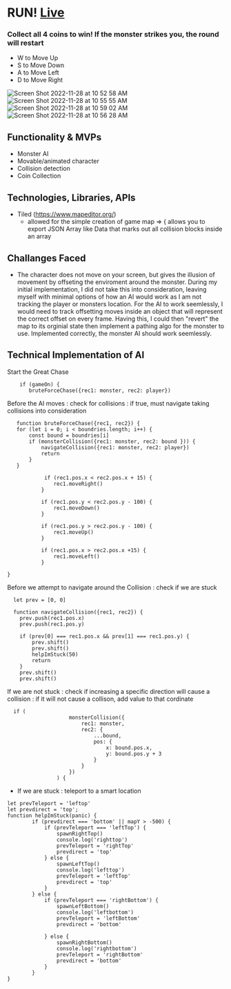 # RUN! [Live](https://lokisk1155.github.io/RunAway/)
### Collect all 4 coins to win! If the monster strikes you, the round will restart
  * W to Move Up 
  * S to Move Down 
  * A to Move Left 
  * D to Move Right
  
![Screen Shot 2022-11-28 at 10 52 58 AM](https://user-images.githubusercontent.com/95663040/204322594-31c6b179-8575-4288-88db-a21ff9c9f73d.png)
![Screen Shot 2022-11-28 at 10 55 55 AM](https://user-images.githubusercontent.com/95663040/204323042-a496055b-e23f-44fa-8dfc-422725bda4c1.png)
![Screen Shot 2022-11-28 at 10 59 02 AM](https://user-images.githubusercontent.com/95663040/204323639-1fea238d-a0d2-4b84-9831-4319d34ed49b.png)
![Screen Shot 2022-11-28 at 10 56 28 AM](https://user-images.githubusercontent.com/95663040/204323055-398e0e91-7b74-4485-8700-716e15f577d3.png)

## Functionality & MVPs
  * Monster AI
  * Movable/animated character 
  * Collision detection 
  * Coin Collection

## Technologies, Libraries, APIs
  * Tiled (https://www.mapeditor.org/) 
    * allowed for the simple creation of game map => {
      allows you to export JSON Array like Data that marks out all collision blocks inside an array
      
## Challanges Faced 
   * The character does not move on your screen, but gives the illusion of movement by offseting the enviroment around the monster. During my initial implementation, I did not take this into consideration, leaving myself with minimal options of how an AI would work as I am not tracking the player or monsters location. For the AI to work seemlessly, I would need to track offsetting moves inside an object that will represent the correct offset on every frame. Having this, I could then "revert" the map to its orginial state then implement a pathing algo for the monster to use. Implemented correctly, the monster AI should work seemlessly.
   
    
 
## Technical Implementation of AI
Start the Great Chase 
 ``` 
     if (gameOn) {
        bruteForceChase({rec1: monster, rec2: player})
 ```
 Before the AI moves : check for collisions : if true, must navigate taking collisions into consideration 
 ```
    function bruteForceChase({rec1, rec2}) {
    for (let i = 0; i < boundries.length; i++) {
        const bound = boundries[i]
        if (monsterCollision({rec1: monster, rec2: bound })) {
            navigateCollision({rec1: monster, rec2: player})
            return 
        } 
    }
    
             if (rec1.pos.x < rec2.pos.x + 15) {
                rec1.moveRight()
            }

            if (rec1.pos.y < rec2.pos.y - 100) {
                rec1.moveDown()
            }

            if (rec1.pos.y > rec2.pos.y - 100) {
                rec1.moveUp()
            }

            if (rec1.pos.x > rec2.pos.x +15) {
                rec1.moveLeft()
            }
    
}
```
Before we attempt to navigate around the Collision : check if we are stuck 
```
  let prev = [0, 0]

  function navigateCollision({rec1, rec2}) {
    prev.push(rec1.pos.x)
    prev.push(rec1.pos.y)

    if (prev[0] === rec1.pos.x && prev[1] === rec1.pos.y) {
        prev.shift()
        prev.shift()
        helpImStuck(50)
        return 
    }  
    prev.shift()
    prev.shift() 
```
If we are not stuck : check if increasing a specific direction will cause a collision : if it will not cause a collison, add value to that cordinate 
```
  if (
                    monsterCollision({
                        rec1: monster,
                        rec2: {
                            ...bound,
                            pos: {
                                x: bound.pos.x,
                                y: bound.pos.y + 3
                            }
                        }
                    })
                ) {
```
* If we are stuck : teleport to a smart location 
```
let prevTeleport = 'leftop'
let prevdirect = 'top';
function helpImStuck(panic) {
        if (prevdirect === 'bottom' || mapY > -500) {
            if (prevTeleport === 'leftTop') {
                spawnRightTop()
                console.log('righttop')
                prevTeleport = 'rightTop'
                prevdirect = 'top'
            } else {
                spawnLeftTop()
                console.log('lefttop')
                prevTeleport = 'leftTop'
                prevdirect = 'top'
            }
        } else {
            if (prevTeleport === 'rightBottom') {
                spawnLeftBottom()
                console.log('leftbottom')
                prevTeleport = 'leftBottom'
                prevdirect = 'bottom'

            } else {
                spawnRightBottom()
                console.log('rightbottom')
                prevTeleport = 'rightBottom'
                prevdirect = 'bottom'
            }
        }
}
```
